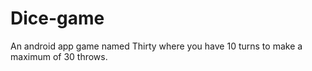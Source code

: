 # Dice-game
An android app game named Thirty where you have 10 turns to make a maximum of 30 throws.
